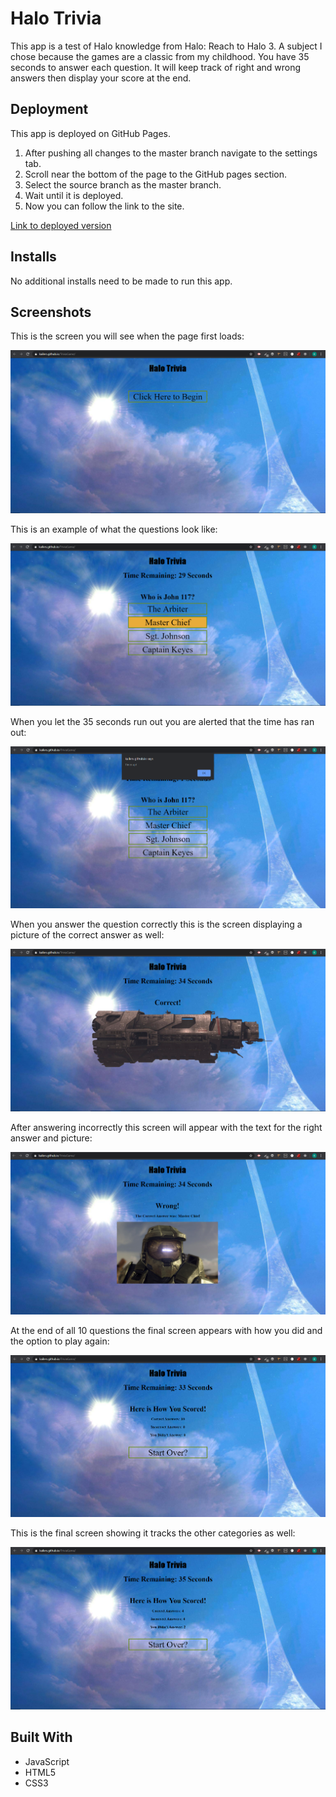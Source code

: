 # Halo Trivia
This app is a test of Halo knowledge from Halo: Reach to Halo 3. A subject I chose because the games are a classic from my childhood. You have 35 seconds to answer each question. It will keep track of right and wrong answers then display your score at the end.

## Deployment 
This app is deployed on GitHub Pages.
1. After pushing all changes to the master branch navigate to the settings tab.
1. Scroll near the bottom of the page to the GitHub pages section.
1. Select the source branch as the master branch.
1. Wait until it is deployed.
1. Now you can follow the link to the site.

[Link to deployed version](https://kailers.github.io/TriviaGame/)

## Installs
No additional installs need to be made to run this app.

## Screenshots

This is the screen you will see when the page first loads:

![Starting Screen](/assets/images/startScreen.png)

This is an example of what the questions look like:

![Example Question](/assets/images/questionExample.png)

When you let the 35 seconds run out you are alerted that the time has ran out:

![Times up!](/assets/images/noAnswer.png)

When you answer the question correctly this is the screen displaying a picture of the correct answer as well:

![Correct Answer](/assets/images/correctAnswer.png)

After answering incorrectly this screen will appear with the text for the right answer and picture:

![Wrong Answer](/assets/images/wrongAnswer.png)

At the end of all 10 questions the final screen appears with how you did and the option to play again:

![Final score](/assets/images/finalScreen.png)

This is the final screen showing it tracks the other categories as well:

![Final score with wrong and un answered questions](/assets/images/finalScreen2.png)

## Built With 
* JavaScript
* HTML5
* CSS3
